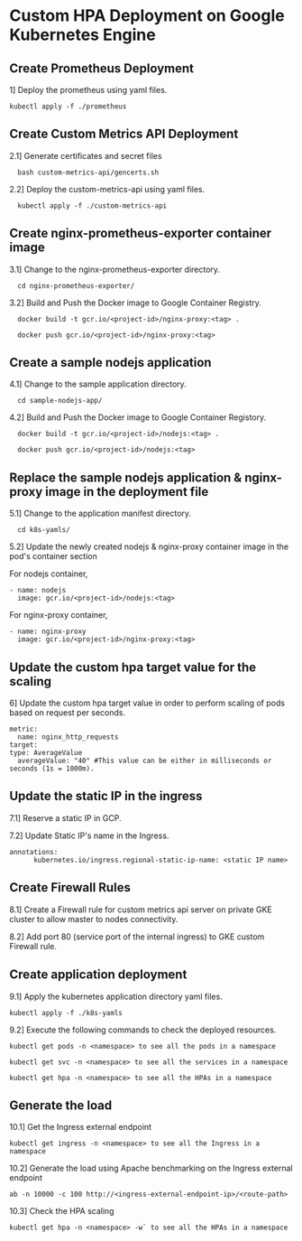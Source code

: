 # Custom HPA Deployment on Google Kubernetes Engine

## Create Prometheus Deployment

1] Deploy the prometheus using yaml files.

    kubectl apply -f ./prometheus

## Create Custom Metrics API Deployment

2.1] Generate certificates and secret files

      bash custom-metrics-api/gencerts.sh

2.2] Deploy the custom-metrics-api using yaml files.

      kubectl apply -f ./custom-metrics-api

## Create nginx-prometheus-exporter container image

3.1] Change to the nginx-prometheus-exporter directory.
      
      cd nginx-prometheus-exporter/

3.2] Build and Push the Docker image to Google Container Registry.

      docker build -t gcr.io/<project-id>/nginx-proxy:<tag> .
    
      docker push gcr.io/<project-id>/nginx-proxy:<tag>

## Create a sample nodejs application

4.1] Change to the sample application directory.

      cd sample-nodejs-app/
    
4.2] Build and Push the Docker image to Google Container Registory.

      docker build -t gcr.io/<project-id>/nodejs:<tag> .
    
      docker push gcr.io/<project-id>/nodejs:<tag>

## Replace the sample nodejs application & nginx-proxy image in the deployment file

5.1] Change to the application manifest directory.

      cd k8s-yamls/

5.2] Update the newly created nodejs & nginx-proxy container image in the pod's container section

For nodejs container,

```
- name: nodejs
  image: gcr.io/<project-id>/nodejs:<tag>
```

For nginx-proxy container,

```
- name: nginx-proxy
  image: gcr.io/<project-id>/nginx-proxy:<tag>
```

## Update the custom hpa target value for the scaling

6] Update the custom hpa target value in order to perform scaling of pods based on request per seconds.

```
metric:
  name: nginx_http_requests
target:
type: AverageValue
  averageValue: "40" #This value can be either in milliseconds or seconds (1s = 1000m). 
```

## Update the static IP in the ingress

7.1] Reserve a static IP in GCP.

7.2] Update Static IP's name in the Ingress.

```
annotations:
      kubernetes.io/ingress.regional-static-ip-name: <static IP name>
```

## Create Firewall Rules

8.1] Create a Firewall rule for custom metrics api server on private GKE cluster to allow master to nodes connectivity.

8.2] Add port 80 (service port of the internal ingress) to GKE custom Firewall rule.

## Create application deployment

9.1] Apply the kubernetes application directory yaml files.

```
kubectl apply -f ./k8s-yamls
```

9.2] Execute the following commands to check the deployed resources.

```
kubectl get pods -n <namespace> to see all the pods in a namespace
```
```
kubectl get svc -n <namespace> to see all the services in a namespace
```
```
kubectl get hpa -n <namespace> to see all the HPAs in a namespace
```

## Generate the load

10.1] Get the Ingress external endpoint

```
kubectl get ingress -n <namespace> to see all the Ingress in a namespace
```

10.2] Generate the load using Apache benchmarking on the Ingress external endpoint

```
ab -n 10000 -c 100 http://<ingress-external-endpoint-ip>/<route-path>
```

10.3] Check the HPA scaling

```
kubectl get hpa -n <namespace> -w` to see all the HPAs in a namespace
```

